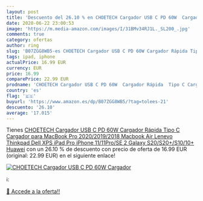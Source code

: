 ```yaml
---
layout: post
title: 'Descuento del 26.10 % en CHOETECH Cargador USB C PD 60W  Cargador'
date: 2020-06-22 23:00:53
image: 'https://m.media-amazon.com/images/I/31BMv34RJ1L._SL200_.jpg'
comments: true
category: ofertas
author: ring
slug: 'B07ZGG8WB5-es CHOETECH Cargador USB C PD 60W Cargador Rápida Tipo C...'
tags: ipad, iphone
actualPrice: 16.99 EUR
currency: EUR
price: 16.99
comparePrice: 22.99 EUR
prodname: 'CHOETECH Cargador USB C PD 60W  Cargador Rápida  Tipo C Cargador para MacBook Pro 2020/2019/2018  Macbook Air  Lenevo Thinkpad  Dell XPS  iPad Pro  iPhone 11/11Pro/SE 2  Galaxy S20/S20+/S10/10+ Huawei'
country: 'es'
flag: '🇪🇸'
buyurl: 'https://www.amazon.es/dp/B07ZGG8WB5/?tag=tolees-21'
descuento: '26.10'
average: '17.015'
---
```


Tienes [CHOETECH Cargador USB C PD 60W  Cargador Rápida  Tipo C Cargador para MacBook Pro 2020/2019/2018  Macbook Air  Lenevo Thinkpad  Dell XPS  iPad Pro  iPhone 11/11Pro/SE 2  Galaxy S20/S20+/S10/10+ Huawei](https://www.amazon.es/dp/B07ZGG8WB5/?tag=tolees-21) con un 26.10 % de descuento con precio de oferta de 16.99 EUR (original: 22.99 EUR) en el siguiente enlace!

[![CHOETECH Cargador USB C PD 60W  Cargador](https://m.media-amazon.com/images/I/31BMv34RJ1L._SL200_.jpg)](https://www.amazon.es/dp/B07ZGG8WB5/?tag=tolees-21)

ℹ️:


[🛒 Accede a la oferta!!](https://www.amazon.es/dp/B07ZGG8WB5/?tag=tolees-21)
